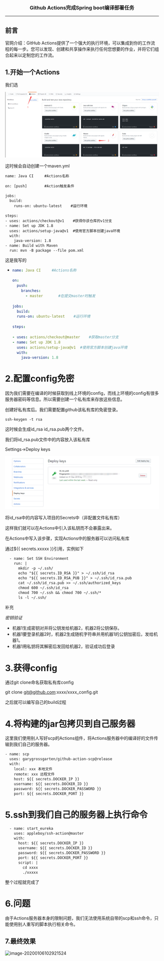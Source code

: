 ### <center>Github Actions完成Spring boot编译部署任务
***
## 前言

官网介绍：GitHub Actions提供了一个强大的执行环境，可以集成到你的工作流程的每一步。您可以发现、创建和共享操作来执行任何您想要的作业，并将它们组合起来以定制您的工作流。



## 1.开始一个Actions

我们选

![image-20200101133018350](assets/image-20200101133018350.png)



这时候会自动创建一个maven.yml

    name: Java CI     #Actions名称
    
    on: [push]        #Action触发条件
    
    jobs:
      build:
    	runs-on: ubuntu-latest    #运行环境
    
    steps:
    - uses: actions/checkout@v1    #获得你该仓库的v1分支
    - name: Set up JDK 1.8
      uses: actions/setup-java@v1  #使用官方脚本创建java环境
      with:
        java-version: 1.8
    - name: Build with Maven
      run: mvn -B package --file pom.xml
这是我写的

- ```yml
  name: Java CI     #Actions名称
  
  on: 
    push:
      branches: 
        - master       #在提交master时触发
  
  jobs:
    build:
  	runs-on: ubuntu-latest    #运行环境
  
  steps:
  
  - uses: actions/checkout@master    #获取master分支
  - name: Set up JDK 1.8
    uses: actions/setup-java@v1  #使用官方脚本创建java环境
    with:
      java-version: 1.8
  ```

# 2.配置config免密

因为我们需要在编译的时候获取到线上环境的config，而线上环境的config有很多服务器密码等信息。所以需要创建一个私有库来存放这些信息。

创建好私有库后。我们需要配置github该私有库的免密登录。

```shell
ssh-keygen -t rsa
```

这时候会生成id_rsa  id_rsa.pub两个文件。

我们将id_rsa.pub文件中的内容放入该私有库

Settings->Deploy keys

![image-20200101134437785](assets/image-20200101134437785.png)

将id_rsa中的内容写入项目的Secrets中（非配置文件私有库）

这样我们就可以在Actions中引入该私钥而不会暴露出来。

在Actions中写入该步骤，实现Actions中的服务器可以访问私有库

通过${{ secrets.xxxxx }}引用，实例如下

```shell
  - name: Set SSH Environment
    run: |
      mkdir -p ~/.ssh/
      echo "${{ secrets.ID_RSA }}" > ~/.ssh/id_rsa
      echo "${{ secrets.ID_RSA_PUB }}" > ~/.ssh/id_rsa.pub
      cat ~/.ssh/id_rsa.pub >> ~/.ssh/authorized_keys
      chmod 600 ~/.ssh/id_rsa
      chmod 700 ~/.ssh && chmod 700 ~/.ssh/*
      ls -l ~/.ssh/
```



补充

*密钥验证*

- 机器1生成密钥对并将公钥发给机器2，机器2将公钥保存。
- 机器1要登录机器2时，机器2生成随机字符串并用机器1的公钥加密后，发给机器1。
- 机器1用私钥将其解密后发回给机器2，验证成功后登录

# 3.获得config

通过git clone命名获取私有库config

git clone git@github.com:xxxx/xxxx_config.git

之后就可以编写自己的build过程

# 4.将构建的jar包拷贝到自己服务器

这里我们使用别人写好scp的Actions组件，将Actions服务器中的编译好的文件传输到我们自己的服务器。

```shell
- name: scp
  uses: garygrossgarten/github-action-scp@release
  with:
    local: xxx 本地文件
    remote: xxx 远程文件
    host: ${{ secrets.DOCKER_IP }}
    username: ${{ secrets.DOCKER_ID }}
    password: ${{ secrets.DOCKER_PASSWORD }}
    port: ${{ secrets.DOCKER_PORT }}
```
# 5.ssh到我们自己的服务器上执行命令

```shell
  - name: start_eureka
    uses: appleboy/ssh-action@master
    with:
      host: ${{ secrets.DOCKER_IP }}
      username: ${{ secrets.DOCKER_ID }}
      password: ${{ secrets.DOCKER_PASSWORD }}
      port: ${{ secrets.DOCKER_PORT }}
      script: |
      	cd xxxx
        ./xxxxx
```

整个过程就完成了

# 6.问题

由于Actions服务器本身的限制问题，我们无法使用系统自带的scp和ssh命令，只能使用别人重写的脚本执行相关命令。

## 7.最终效果

![image-20200106102921524](https://cdn.losey.top/blog/image-20200106102921524.png)

